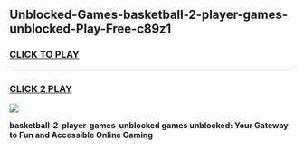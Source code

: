 
## Unblocked-Games-basketball-2-player-games-unblocked-Play-Free-c89z1
<h3>
<a href="https://premium76.site?title=basketball-2-player-games-unblocked&ref=15A">CLICK TO PLAY</a></h3>
<hr>

<h3>
<a href="https://premium76.site?title=basketball-2-player-games-unblocked&ref=15A">CLICK 2 PLAY</a>
  
</h3>

<a href="https://premium76.site?title=basketball-2-player-games-unblocked&ref=15A"><img src="https://clearcache.store/games.png"></a>


**basketball-2-player-games-unblocked games unblocked: Your Gateway to Fun and Accessible Online Gaming**
